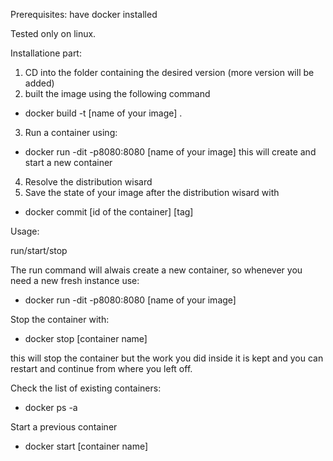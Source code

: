 Prerequisites: have docker installed

Tested only on linux.

Installatione part:

1) CD into the folder containing the desired version (more version will be added)
2) built the image using the following command
- docker build -t [name of your image] .
3) Run a container using:
- docker run -dit -p8080:8080 [name of your image]
this will create and start a new container
4) Resolve the distribution wisard 
5) Save the state of your image after the distribution wisard with
- docker commit [id of the container] [tag]


Usage:

run/start/stop

The run command will alwais create a new container, so whenever you need a new fresh instance use:
- docker run -dit -p8080:8080 [name of your image]

Stop the container with:
- docker stop [container name]

this will stop the container but the work you did inside it is kept and you can restart and continue from where you left off.

Check the list of existing containers:
- docker ps -a

Start a previous container
- docker start [container name]


